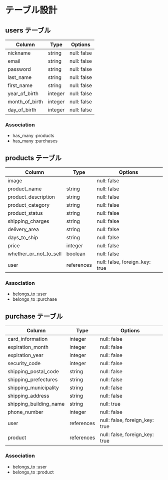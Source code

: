 # テーブル設計

## users テーブル

| Column         | Type    | Options     |
| -------------- | ------- | ----------- |
| nickname       | string  | null: false |
| email          | string  | null: false |
| password       | string  | null: false |
| last_name      | string  | null: false |
| first_name     | string  | null: false |
| year_of_birth  | integer | null: false |
| month_of_birth | integer | null: false |
| day_of_birth   | integer | null: false |


### Association

- has_many :products
- has_many :purchases

## products テーブル

| Column                 | Type       | Options                        |
| ---------------------- | ---------- | ------------------------------ |
| image                  |            | null: false                    |
| product_name           | string     | null: false                    |
| product_description    | string     | null: false                    |
| product_category       | string     | null: false                    |
| product_status         | string     | null: false                    |
| shipping_charges       | string     | null: false                    |
| delivery_area          | string     | null: false                    |
| days_to_ship           | string     | null: false                    |
| price                  | integer    | null: false                    |
| whether_or_not_to_sell | boolean    | null: false                    |
| user                   | references | null: false, foreign_key: true |


### Association
- belongs_to :user
- belongs_to :purchase

## purchase テーブル


| Column                 | Type       | Options                        |
| ---------------------- | ---------- | ------------------------------ |
| card_information       | integer    | null: false                    |
| expiration_month       | integer    | null: false                    |
| expiration_year        | integer    | null: false                    |
| security_code          | integer    | null: false                    |
| shipping_postal_code   | string     | null: false                    |
| shipping_prefectures   | string     | null: false                    |
| shipping_municipality  | string     | null: false                    |
| shipping_address       | string     | null: false                    |
| shipping_building_name | string     | null: true                     |
| phone_number           | integer    | null: false                    |
| user                   | references | null: false, foreign_key: true |
| product                | references | null: false, foreign_key: true |

### Association
- belongs_to :user
- belongs_to :product
